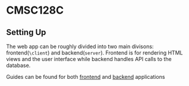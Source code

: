 # CMSC128C

## Setting Up
The web app can be roughly divided into two main divisons: frontend(`\client`) and backend(`server`). Frontend is for rendering HTML views and the user interface while backend handles API calls to the database.

Guides can be found for both [frontend](https://github.com/AmGthrow/CMSC128C/blob/main/client/README.md) and [backend](https://github.com/AmGthrow/CMSC128C/blob/main/server/README.md) applications
